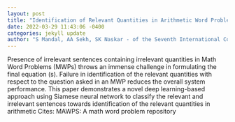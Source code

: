 ```yaml
--- 
layout: post 
title: "Identification of Relevant Quantities in Arithmetic Word Problems Using Siamese Neural Network" 
date: 2022-03-29 11:43:06 -0400 
categories: jekyll update 
author: "S Mandal, AA Sekh, SK Naskar - of the Seventh International Conference on , 2022" 
--- 
```

Presence of irrelevant sentences containing irrelevant quantities in Math Word Problems (MWPs) throws an immense challenge in formulating the final equation (s). Failure in identification of the relevant quantities with respect to the question asked in an MWP reduces the overall system performance. This paper demonstrates a novel deep learning-based approach using Siamese neural network to classify the relevant and irrelevant sentences towards identification of the relevant quantities in arithmetic Cites: MAWPS: A math word problem repository